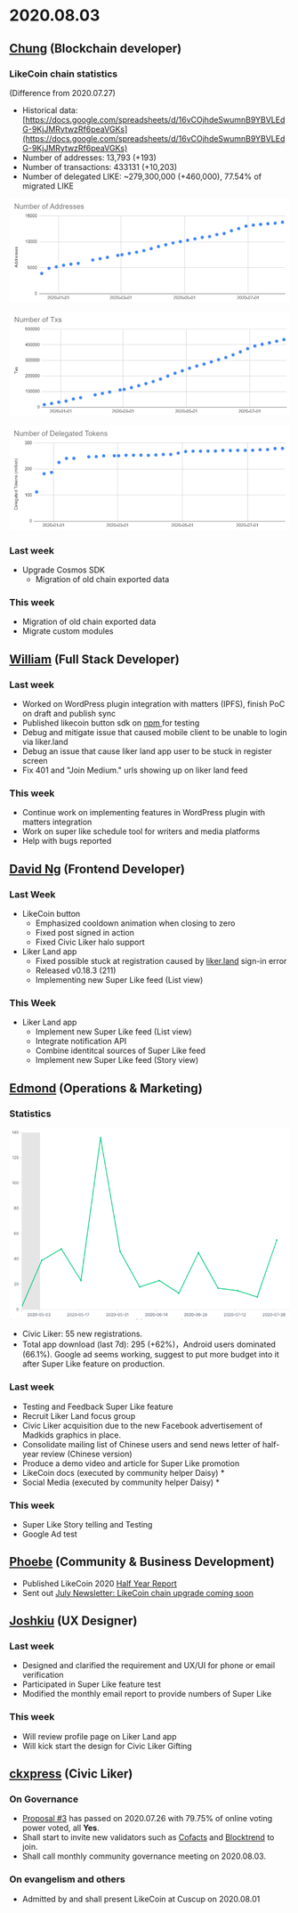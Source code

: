 # 2020.08.03

## ​[Chung](https://like.co/chungwu) \(Blockchain developer\) <a id="chung-blockchain-developer"></a>

### LikeCoin chain statistics <a id="likecoin-chain-statistics"></a>

\(Difference from 2020.07.27\)

* Historical data: [https://docs.google.com/spreadsheets/d/16vCOjhdeSwumnB9YBVLEdG-9KjJMRytwzRf6peaVGKs](https://docs.google.com/spreadsheets/d/16vCOjhdeSwumnB9YBVLEdG-9KjJMRytwzRf6peaVGKs)​
* Number of addresses: 13,793 \(+193\)
* Number of transactions: 433131 \(+10,203\)
* Number of delegated LIKE: ~279,300,000 \(+460,000\), 77.54% of migrated LIKE

![](../.gitbook/assets/image%20%2889%29.png)

![](../.gitbook/assets/image%20%2890%29.png)

![](../.gitbook/assets/image%20%2888%29.png)

### Last week <a id="last-week"></a>

* Upgrade Cosmos SDK
  * Migration of old chain exported data

### This week <a id="this-week"></a>

* Migration of old chain exported data
* Migrate custom modules

## ​[William](https://like.co/williamchong007) \(Full Stack Developer\) <a id="william-full-stack-developer"></a>

### Last week <a id="last-week-1"></a>

* Worked on WordPress plugin integration with matters \(IPFS\), finish PoC on draft and publish sync
* Published likecoin button sdk on [npm ](https://www.npmjs.com/package/@likecoin/likecoin-button)for testing
* Debug and mitigate issue that caused mobile client to be unable to login via liker.land
* Debug an issue that cause liker land app user to be stuck in register screen
* Fix 401 and "Join Medium." urls showing up on liker land feed

### This week <a id="this-week-1"></a>

* Continue work on implementing features in WordPress plugin with matters integration
* Work on super like schedule tool for writers and media platforms
* Help with bugs reported

## ​[David Ng](https://github.com/nwingt) \(Frontend Developer\) <a id="david-ng-frontend-developer"></a>

### Last Week <a id="last-week-2"></a>

* LikeCoin button
  * Emphasized cooldown animation when closing to zero
  * Fixed post signed in action
  * Fixed Civic Liker halo support
* Liker Land app
  * Fixed possible stuck at registration caused by [liker.land](http://liker.land) sign-in error
  * Released v0.18.3 \(211\)
  * Implementing new Super Like feed \(List view\)

### **This Week** <a id="this-week-2"></a>

* Liker Land app
  * Implement new Super Like feed \(List view\)
  * Integrate notification API
  * Combine identitcal sources of Super Like feed
  * Implement new Super Like feed \(Story view\)

## **​**[**Edmond**](https://like.co/edmondyu) **\(Operations & Marketing\)** <a id="edmond-operations-and-marketing"></a>

### **Statistics** <a id="statistics"></a>

![](../.gitbook/assets/image%20%2887%29.png)

* Civic Liker: 55 new registrations. 
* Total app download \(last 7d\): 295 \(+62%\)，Android users dominated \(66.1%\).  Google ad seems working, suggest to put more budget into it after Super Like feature on production.

### **Last week** <a id="last-week-3"></a>

* Testing and Feedback Super Like feature
* Recruit Liker Land focus group
* Civic Liker acquisition due to the new Facebook advertisement of Madkids graphics in place.
* Consolidate mailing list of Chinese users and send news letter of half-year review \(Chinese version\)
* Produce a demo video and article for Super Like promotion
* LikeCoin docs \(executed by community helper Daisy\)
  * 
* Social Media \(executed by community helper Daisy\)
  * 

### This week <a id="this-week-3"></a>

* Super Like Story telling and Testing
* Google Ad test

## ​[Phoebe](https://like.co/phoebe_fb) \(Community & Business Development\) <a id="fbf6"></a>

* Published LikeCoin 2020 [Half Year Report](https://medium.com/likecoin/half-year-report-2020-927a2a812f58)
* Sent out [July Newsletter: LikeCoin chain upgrade coming soon](https://likecoin.substack.com/p/likecoin-chain-upgrade-coming-soon) 

## ​[Joshkiu](https://like.co/joshkiu) \(UX Designer\) <a id="joshkiu-ux-designer"></a>

### Last week <a id="last-week-4"></a>

* Designed and clarified the requirement and UX/UI for phone or email verification
* Participated in Super Like feature test
* Modified the monthly email report to provide numbers of Super Like

### This week <a id="this-week-4"></a>

* Will review profile page on Liker Land app
* Will kick start the design for Civic Liker Gifting

## ​[ckxpress](https://like.co/ckxpress) \(Civic Liker\) <a id="fbf6-1"></a>

### **On Governance**

* [Proposal \#3](https://likecoin.bigdipper.live/proposals/3) has passed on 2020.07.26 with 79.75% of online voting power voted, all **Yes**.
* Shall start to invite new validators such as [Cofacts](https://cofacts.g0v.tw/) and [Blocktrend](https://blocktrend.substack.com/) to join.
* Shall call monthly community governance meeting on 2020.08.03.

### On evangelism and others

* Admitted by and shall present LikeCoin at Cuscup on 2020.08.01

